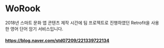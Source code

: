 # WoRook
2018년 스마트 문화 앱 콘텐츠 제작 시간에 팀 프로젝트로 진행하였던 Retrofit을 사용한 영어 단어 암기 서비스입니다.

#### https://blog.naver.com/std07209/221339722134
